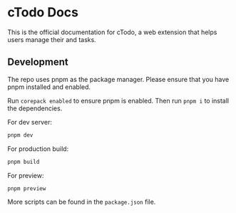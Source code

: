 # cTodo Docs

This is the official documentation for cTodo, a web extension that helps users manage their and tasks.

## Development

The repo uses pnpm as the package manager. Please ensure that you have pnpm installed and enabled.

Run `corepack enabled` to ensure pnpm is enabled. Then run `pnpm i` to install the dependencies.

For dev server:

```bash
pnpm dev
```

For production build:

```bash
pnpm build
```

For preview:

```bash
pnpm preview
```

More scripts can be found in the `package.json` file.
